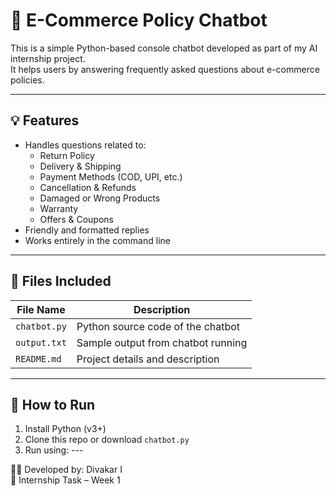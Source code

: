 # 🤖 E-Commerce Policy Chatbot

This is a simple Python-based console chatbot developed as part of my AI internship project.  
It helps users by answering frequently asked questions about e-commerce policies.

---

## 💡 Features

- Handles questions related to:
  - Return Policy
  - Delivery & Shipping
  - Payment Methods (COD, UPI, etc.)
  - Cancellation & Refunds
  - Damaged or Wrong Products
  - Warranty
  - Offers & Coupons
- Friendly and formatted replies
- Works entirely in the command line

---

## 📂 Files Included

| File Name       | Description                          |
|-----------------|--------------------------------------|
| `chatbot.py`    | Python source code of the chatbot    |
| `output.txt`    | Sample output from chatbot running   |
| `README.md`     | Project details and description      |

---

## 🚀 How to Run

1. Install Python (v3+)
2. Clone this repo or download `chatbot.py`
3. Run using: ---

🧑‍💻 Developed by: Divakar I  
📅 Internship Task – Week 1
